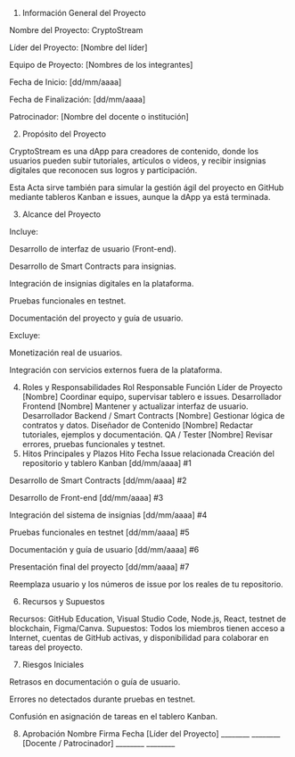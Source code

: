1. Información General del Proyecto

Nombre del Proyecto: CryptoStream

Líder del Proyecto: [Nombre del líder]

Equipo de Proyecto: [Nombres de los integrantes]

Fecha de Inicio: [dd/mm/aaaa]

Fecha de Finalización: [dd/mm/aaaa]

Patrocinador: [Nombre del docente o institución]

2. Propósito del Proyecto

CryptoStream es una dApp para creadores de contenido, donde los usuarios pueden subir tutoriales, artículos o videos, y recibir insignias digitales que reconocen sus logros y participación.

Esta Acta sirve también para simular la gestión ágil del proyecto en GitHub mediante tableros Kanban e issues, aunque la dApp ya está terminada.

3. Alcance del Proyecto

Incluye:

Desarrollo de interfaz de usuario (Front-end).

Desarrollo de Smart Contracts para insignias.

Integración de insignias digitales en la plataforma.

Pruebas funcionales en testnet.

Documentación del proyecto y guía de usuario.

Excluye:

Monetización real de usuarios.

Integración con servicios externos fuera de la plataforma.

4. Roles y Responsabilidades
Rol	Responsable	Función
Líder de Proyecto	[Nombre]	Coordinar equipo, supervisar tablero e issues.
Desarrollador Frontend	[Nombre]	Mantener y actualizar interfaz de usuario.
Desarrollador Backend / Smart Contracts	[Nombre]	Gestionar lógica de contratos y datos.
Diseñador de Contenido	[Nombre]	Redactar tutoriales, ejemplos y documentación.
QA / Tester	[Nombre]	Revisar errores, pruebas funcionales y testnet.
5. Hitos Principales y Plazos
Hito	Fecha	Issue relacionada
Creación del repositorio y tablero Kanban	[dd/mm/aaaa]	#1

Desarrollo de Smart Contracts	[dd/mm/aaaa]	#2

Desarrollo de Front-end	[dd/mm/aaaa]	#3

Integración del sistema de insignias	[dd/mm/aaaa]	#4

Pruebas funcionales en testnet	[dd/mm/aaaa]	#5

Documentación y guía de usuario	[dd/mm/aaaa]	#6

Presentación final del proyecto	[dd/mm/aaaa]	#7

Reemplaza usuario y los números de issue por los reales de tu repositorio.

6. Recursos y Supuestos

Recursos: GitHub Education, Visual Studio Code, Node.js, React, testnet de blockchain, Figma/Canva.
Supuestos: Todos los miembros tienen acceso a Internet, cuentas de GitHub activas, y disponibilidad para colaborar en tareas del proyecto.

7. Riesgos Iniciales

Retrasos en documentación o guía de usuario.

Errores no detectados durante pruebas en testnet.

Confusión en asignación de tareas en el tablero Kanban.

8. Aprobación
Nombre	Firma	Fecha
[Líder del Proyecto]	________	________
[Docente / Patrocinador]	________	________
